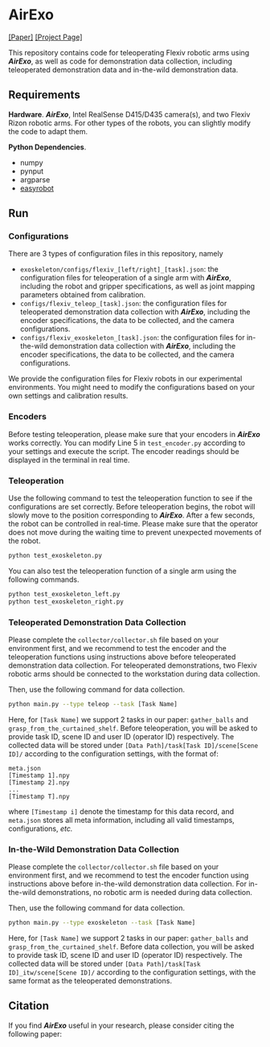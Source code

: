 # AirExo

[[Paper]]() [[Project Page]](https://airexo.github.io/)

This repository contains code for teleoperating Flexiv robotic arms using ***AirExo***, as well as code for demonstration data collection, including teleoperated demonstration data and in-the-wild demonstration data.

## Requirements

**Hardware**. ***AirExo***, Intel RealSense D415/D435 camera(s), and two Flexiv Rizon robotic arms. For other types of the robots, you can slightly modify the code to adapt them.

**Python Dependencies**.

- numpy
- pynput
- argparse
- [easyrobot](https://github.com/galaxies99/easyrobot)

## Run

### Configurations

There are 3 types of configuration files in this repository, namely

- `exoskeleton/configs/flexiv_[left/right]_[task].json`: the configuration files for teleoperation of a single arm with ***AirExo***, including the robot and gripper specifications, as well as joint mapping parameters obtained from calibration.
- `configs/flexiv_teleop_[task].json`: the configuration files for teleoperated demonstration data collection with ***AirExo***, including the encoder specifications, the data to be collected, and the camera configurations.
- `configs/flexiv_exoskeleton_[task].json`: the configuration files for in-the-wild demonstration data collection with ***AirExo***, including the encoder specifications, the data to be collected, and the camera configurations.

We provide the configuration files for Flexiv robots in our experimental environments. You might need to modify the configurations based on your own settings and calibration results.

### Encoders

Before testing teleoperation, please make sure that your encoders in ***AirExo*** works correctly. You can modify Line 5 in `test_encoder.py` according to your settings and execute the script. The encoder readings should be displayed in the terminal in real time.

### Teleoperation

Use the following command to test the teleoperation function to see if the configurations are set correctly. Before teleoperation begins, the robot will slowly move to the position corresponding to ***AirExo***. After a few seconds, the robot can be controlled in real-time. Please make sure that the operator does not move during the waiting time to prevent unexpected movements of the robot.

```bash
python test_exoskeleton.py
```

You can also test the teleoperation function of a single arm using the following commands.

```bash
python test_exoskeleton_left.py
python test_exoskeleton_right.py
```

### Teleoperated Demonstration Data Collection

Please complete the `collector/collector.sh` file based on your environment first, and we recommend to test the encoder and the teleoperation functions using instructions above before teleoperated demonstration data collection. For teleoperated demonstrations, two Flexiv robotic arms should be connected to the workstation during data collection.

Then, use the following command for data collection. 

```bash
python main.py --type teleop --task [Task Name]
```

Here, for `[Task Name]` we support 2 tasks in our paper: `gather_balls` and `grasp_from_the_curtained_shelf`. Before teleoperation, you will be asked to provide task ID, scene ID and user ID (operator ID) respectively. The collected data will be stored under `[Data Path]/task[Task ID]/scene[Scene ID]/` according to the configuration settings, with the format of:

```text
meta.json
[Timestamp 1].npy
[Timestamp 2].npy
...
[Timestamp T].npy
```

where `[Timestamp i]` denote the timestamp for this data record, and `meta.json` stores all meta information, including all valid timestamps, configurations, *etc.*

### In-the-Wild Demonstration Data Collection

Please complete the `collector/collector.sh` file based on your environment first, and we recommend to test the encoder function using instructions above before in-the-wild demonstration data collection. For in-the-wild demonstrations, no robotic arm is needed during data collection.

Then, use the following command for data collection.

```bash
python main.py --type exoskeleton --task [Task Name]
```

Here, for `[Task Name]` we support 2 tasks in our paper: `gather_balls` and `grasp_from_the_curtained_shelf`. Before data collection, you will be asked to provide task ID, scene ID and user ID (operator ID) respectively. The collected data will be stored under `[Data Path]/task[Task ID]_itw/scene[Scene ID]/` according to the configuration settings, with the same format as the teleoperated demonstrations.

## Citation

If you find ***AirExo*** useful in your research, please consider citing the following paper:

```bibtex

```